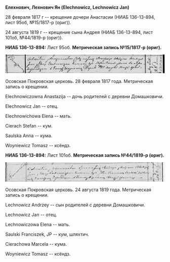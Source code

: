 **Елехнович, Лехнович Ян (Elechnowicz, Lechnowicz Jan)**

28 февраля 1817 г -- крещение дочери Анастасии (НИАБ 136-13-894, лист
95об, №15/1817-р (ориг)).

24 августа 1819 г -- крещение сына Андрея (НИАБ 136-13-894, лист 101об,
№44/1819-р (ориг)).

**НИАБ 136-13-894:** Лист 95об. **Метрическая запись №15/1817-р
(ориг).**

![](./media/921db4300ec2b33089383051ebd1f04ab064b70b.png)

Осовская Покровская церковь. 28 февраля 1817 года. Метрическая запись о
крещении.

Elechnowiczowna Anastazija -- дочь родителей с деревни Домашковичи.

Elechnowicz Jan -- отец.

Elechnowichowa Elena -- мать.

Cierach Stefan -- кум.

Saulska Anna -- кума.

Woyniewicz Tomasz -- ксёндз.

**НИАБ 136-13-894:** Лист 101об. **Метрическая запись №44/1819-р
(ориг).**

![](./media/51c026252cd45dfee7db91b1b69cc10220b757e2.png)

Осовская Покровская церковь. 24 августа 1819 года. Метрическая запись о
крещении.

Lechnowicz Andrzey -- сын родителей с деревни Домашковичи.

Lechnowicz Jan -- отец.

Lechnowiczowa Elena -- мать.

Saulski Franciszek, JP -- кум, шляхтич.

Cierachowa Marcela -- кума.

Woyniewicz Tomasz -- ксёндз.
